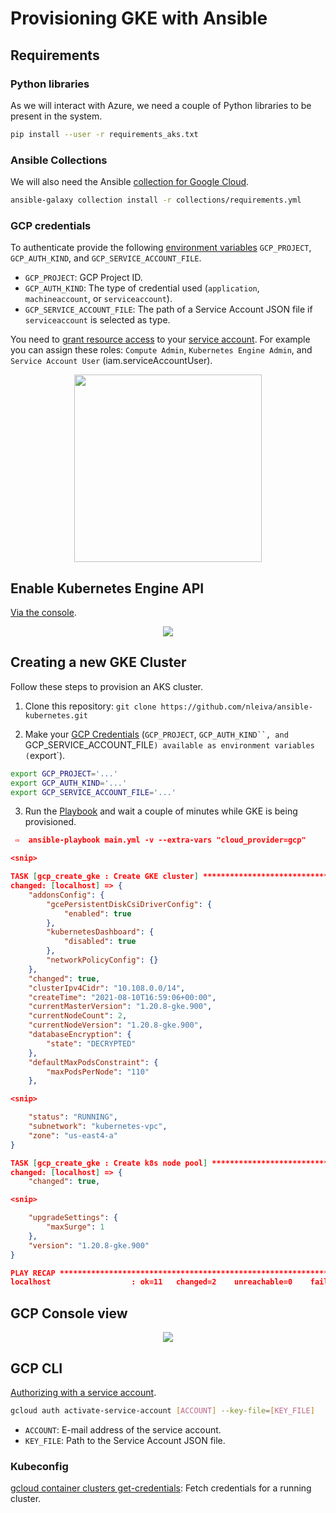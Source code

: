 # Provisioning GKE with Ansible

## Requirements

### Python libraries

As we will interact with Azure, we need a couple of Python libraries to be present in the system.

```bash
pip install --user -r requirements_aks.txt
```

### Ansible Collections

We will also need the Ansible [collection for Google Cloud](https://galaxy.ansible.com/google/cloud).

```bash
ansible-galaxy collection install -r collections/requirements.yml
```

### GCP credentials

To authenticate provide the following [environment variables](https://docs.ansible.com/ansible/latest/scenario_guides/guide_gce.html#providing-credentials-as-environment-variables) `GCP_PROJECT`, `GCP_AUTH_KIND`, and `GCP_SERVICE_ACCOUNT_FILE`.

- `GCP_PROJECT`: GCP Project ID.
- `GCP_AUTH_KIND`: The type of credential used (`application`, `machineaccount`, or `serviceaccount`).
- `GCP_SERVICE_ACCOUNT_FILE`: The path of a Service Account JSON file if `serviceaccount` is selected as type.

You need to [grant resource access](https://cloud.google.com/iam/docs/granting-changing-revoking-access#access-control-via-console) to your [service account](https://developers.google.com/identity/protocols/oauth2/service-account#creatinganaccount). For example you can assign these roles: `Compute Admin`, `Kubernetes Engine Admin`, and `Service Account User` (iam.serviceAccountUser).

<p align="center">
<img height="300" src="./pictures/iam_gke.png">
</p>

## Enable Kubernetes Engine API

[Via the console](https://console.cloud.google.com/apis/library/container.googleapis.com).

<p align="center">
<img src="./pictures/api_gke.png">
</p>

## Creating a new GKE Cluster

Follow these steps to provision an AKS cluster.

1. Clone this repository: `git clone https://github.com/nleiva/ansible-kubernetes.git`

2. Make your [GCP Credentials](https://cloud.google.com/docs/authentication/production) (`GCP_PROJECT`, `GCP_AUTH_KIND``, and `GCP_SERVICE_ACCOUNT_FILE`) available as environment variables (`export`).

```bash
export GCP_PROJECT='...'
export GCP_AUTH_KIND='...'
export GCP_SERVICE_ACCOUNT_FILE='...'
```

3. Run the [Playbook](main.yml) and wait a couple of minutes while GKE is being provisioned.

```json
 ⇨  ansible-playbook main.yml -v --extra-vars "cloud_provider=gcp"

<snip>

TASK [gcp_create_gke : Create GKE cluster] *****************************************************************************************************************************************************
changed: [localhost] => {
    "addonsConfig": {
        "gcePersistentDiskCsiDriverConfig": {
            "enabled": true
        },
        "kubernetesDashboard": {
            "disabled": true
        },
        "networkPolicyConfig": {}
    },
    "changed": true,
    "clusterIpv4Cidr": "10.108.0.0/14",
    "createTime": "2021-08-10T16:59:06+00:00",
    "currentMasterVersion": "1.20.8-gke.900",
    "currentNodeCount": 2,
    "currentNodeVersion": "1.20.8-gke.900",
    "databaseEncryption": {
        "state": "DECRYPTED"
    },
    "defaultMaxPodsConstraint": {
        "maxPodsPerNode": "110"
    },

<snip>

    "status": "RUNNING",
    "subnetwork": "kubernetes-vpc",
    "zone": "us-east4-a"
}

TASK [gcp_create_gke : Create k8s node pool] ***************************************************************************************************************************************************
changed: [localhost] => {
    "changed": true,

<snip>

    "upgradeSettings": {
        "maxSurge": 1
    },
    "version": "1.20.8-gke.900"
}

PLAY RECAP *************************************************************************************************************************************************************************************
localhost                  : ok=11   changed=2    unreachable=0    failed=0    skipped=4    rescued=0    ignored=0   

```

## GCP Console view

<p align="center">
<img src="./pictures/cluster_gke.png">
</p>

## GCP CLI

[Authorizing with a service account](https://cloud.google.com/sdk/docs/authorizing).

```bash
gcloud auth activate-service-account [ACCOUNT] --key-file=[KEY_FILE]
```
- `ACCOUNT`: E-mail address of the service account.
- `KEY_FILE`: Path to the Service Account JSON file.

### Kubeconfig

[gcloud container clusters get-credentials](https://cloud.google.com/sdk/gcloud/reference/container/clusters/get-credentials): Fetch credentials for a running cluster.